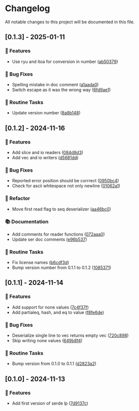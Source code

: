 # Changelog

All notable changes to this project will be documented in this file.

## [0.1.3] - 2025-01-11

### 🚀 Features

- Use ryu and itoa for conversion in number ([ab50379](https://github.com/sbr075/serde-influxlp/commit/ab50379fc46566fbc157fdddc45217298a5718f1))

### 🐛 Bug Fixes

- Spelling mistake in doc comment ([a1aada0](https://github.com/sbr075/serde-influxlp/commit/a1aada00f360f88628304ea5e15e8585c4b80e98))
- Switch escape as it was the wrong way ([6fd9ae1](https://github.com/sbr075/serde-influxlp/commit/6fd9ae12ede558edeec4151c357c9fd0cc30710b))

### 🧹 Routine Tasks

- Update version number ([8a8b148](https://github.com/sbr075/serde-influxlp/commit/8a8b1488ecf7385de6c77029ed6f6530421ebe31))

## [0.1.2] - 2024-11-16

### 🚀 Features

- Add slice and io readers ([084d8d3](https://github.com/sbr075/serde-influxlp/commit/084d8d32a459faf3c8152d06aca56295683aab46))
- Add vec and io writers ([d5681dd](https://github.com/sbr075/serde-influxlp/commit/d5681dddde009881e29652bde668ff33d2a6057b))

### 🐛 Bug Fixes

- Reported error position should be corrrect ([0950bc4](https://github.com/sbr075/serde-influxlp/commit/0950bc48ec63ec070d57404b6f3a24b1b9fcc1a9))
- Check for ascii whitespace not only newline ([01062a1](https://github.com/sbr075/serde-influxlp/commit/01062a1dbcc11a53278773718ed9b782bad0c0a9))

### 🚜 Refactor

- Move first read flag to seq deserializer ([aa46bc0](https://github.com/sbr075/serde-influxlp/commit/aa46bc0b2b0bff3e1d262a26fd1185ed5e76f722))

### 📚 Documentation

- Add comments for reader functions ([072aaa0](https://github.com/sbr075/serde-influxlp/commit/072aaa0f41c0542b7aadc22539c06c8dca1e1715))
- Update ser doc comments ([e96b537](https://github.com/sbr075/serde-influxlp/commit/e96b537681440a3fab2c85bd355ecda5a4bdb0d4))

### 🧹 Routine Tasks

- Fix license names ([b6cdf3d](https://github.com/sbr075/serde-influxlp/commit/b6cdf3d17b6b8c56809671149904c00f98672368))
- Bump version number from 0.1.1 to 0.1.2 ([1085371](https://github.com/sbr075/serde-influxlp/commit/1085371e5c3deb3ad89f1261104a1ede2d75a75e))

## [0.1.1] - 2024-11-14

### 🚀 Features

- Add support for none values ([7c4f37f](https://github.com/sbr075/serde-influxlp/commit/7c4f37ff33e2059d26f4545dd94ede192c6abdec))
- Add partialeq, hash, and eq to value ([f8fe6de](https://github.com/sbr075/serde-influxlp/commit/f8fe6de3dc15e184f23e550ec6f38373764e9253))

### 🐛 Bug Fixes

- Deserialize single line to vec returns empty vec ([720c898](https://github.com/sbr075/serde-influxlp/commit/720c898f3567d221d3a44a848c4b9c62e7fb8916))
- Skip writing none values ([649b8f4](https://github.com/sbr075/serde-influxlp/commit/649b8f4a7e2fc506bb5948dba62d0006440beab3))

### 🧹 Routine Tasks

- Bump version from 0.1.0 to 0.1.1 ([d2823a2](https://github.com/sbr075/serde-influxlp/commit/d2823a25275296bcc4d6ede7afdc7a392545f2fb))

## [0.1.0] - 2024-11-13

### 🚀 Features

- Add first version of serde lp ([7d9137c](https://github.com/sbr075/serde-influxlp/commit/7d9137c314217e4eb92c1f8ab4ef66634a847d0c))

